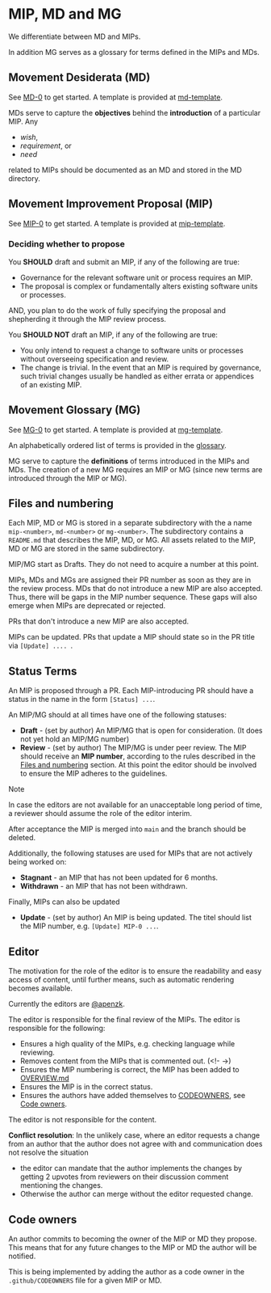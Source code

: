 
# MIP, MD and MG

We differentiate between MD and MIPs. 

In addition MG serves as a glossary for terms defined in the MIPs and MDs.

## Movement Desiderata (MD) 

See [MD-0](./MD/md-0) to get started. A template is provided at [md-template](md-template.md).

MDs serve to capture the **objectives** behind the **introduction** of a particular MIP.
Any  
- _wish_, 
- _requirement_, or 
- _need_ 

related to MIPs should be documented as an MD and stored in the MD directory. 

## Movement Improvement Proposal (MIP)

See [MIP-0](./MIP/mip-0) to get started. A template is provided at [mip-template](mip-template.md).


### Deciding whether to propose
You **SHOULD** draft and submit an MIP, if any of the following are true:
- Governance for the relevant software unit or process requires an MIP.
- The proposal is complex or fundamentally alters existing software units or processes.

AND, you plan to do the work of fully specifying the proposal and shepherding it through the MIP review process. 

You **SHOULD NOT** draft an MIP, if any of the following are true:
- You only intend to request a change to software units or processes without overseeing specification and review.
- The change is trivial. In the event that an MIP is required by governance, such trivial changes usually be handled as either errata or appendices of an existing MIP. 

## Movement Glossary (MG)

See [MG-0](./MIP/mg-0) to get started. A template is provided at [mg-template](mg-template.md).

An alphabetically ordered list of terms is provided in the [glossary](GLOSSARY.md).

MG serve to capture the **definitions** of terms introduced in the MIPs and MDs. The creation of a new MG requires an MIP or MG (since new terms are introduced through the MIP or MG).


## Files and numbering

Each MIP, MD or MG is stored in a separate subdirectory with the a name `mip-<number>`, `md-<number>` or `mg-<number>`. The subdirectory contains a `README.md` that describes the MIP, MD, or MG. All assets related to the MIP, MD or MG are stored in the same subdirectory.

MIP/MG start as Drafts. They do not need to acquire a number at this point. 

MIPs, MDs and MGs are assigned their PR number as soon as they are in the review process. MDs that do not introduce a new MIP are also accepted. Thus, there will be gaps in the MIP number sequence. These gaps will also emerge when MIPs are deprecated or rejected.

PRs that don't introduce a new MIP are also accepted. 

MIPs can be updated. PRs that update a MIP should state so in the PR title via `[Update] .... `. 

## Status Terms

An MIP is proposed through a PR. Each MIP-introducing PR should have a status in the name in the form `[Status] ...`.

An MIP/MG should at all times have one of the following statuses:

- **Draft** - (set by author) An MIP/MG that is open for consideration. (It does not yet hold an MIP/MG number)
- **Review** - (set by author) The MIP/MG is under peer review. The MIP should receive an **MIP number**, according to the rules described in the [Files and numbering](#files-and-numbering) section. At this point the editor should be involved to ensure the MIP adheres to the guidelines.

>[!Note]
> In case the editors are not available for an unacceptable long period of time, a reviewer should assume the role of the editor interim.

After acceptance the MIP is merged into `main` and the branch should be deleted.

Additionally, the following statuses are used for MIPs that are not actively being worked on:

- **Stagnant** - an MIP that has not been updated for 6 months.
- **Withdrawn** - an MIP that has not been withdrawn.


Finally, MIPs can also be updated

- **Update** - (set by author) An MIP is being updated. The titel should list the MIP number, e.g. `[Update] MIP-0 ...`.


## Editor

The motivation for the role of the editor is to ensure the readability and easy access of content, until further means, such as automatic rendering becomes available.

Currently the editors are [@apenzk](https://github.com/apenzk).

The editor is responsible for the final review of the MIPs. The editor is responsible for the following:

- Ensures a high quality of the MIPs, e.g. checking language while reviewing.
- Removes content from the MIPs that is commented out. (<!- ->)
- Ensures the MIP numbering is correct, the MIP has been added to [OVERVIEW.md](./OVERVIEW.md)
- Ensures the MIP is in the correct status.
- Ensures the authors have added themselves to [CODEOWNERS](./.github/CODEOWNERS), see [Code owners](#code-owners).

The editor is not responsible for the content.

**Conflict resolution**: In the unlikely case, where an editor requests a change from an author that the author does not agree with and communication does not resolve the situation

- the editor can mandate that the author implements the changes by getting 2 upvotes from reviewers on their discussion comment mentioning the changes.
- Otherwise the author can merge without the editor requested change.


## Code owners
An author commits to becoming the owner of the MIP or MD they propose. This means that for any future changes to the MIP or MD the author will be notified. 

This is being implemented by adding the author as a code owner in the `.github/CODEOWNERS` file for a given MIP or MD.
